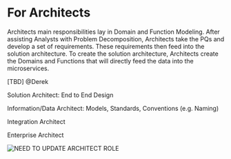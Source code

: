 # For Architects

Architects main responsibilities lay in Domain and Function Modeling. After assisting Analysts with Problem Decomposition, Architects take the PQs and develop a set of requirements. These requirements then feed into the solution architecture. To create the solution architecture, Architects create the Domains and Functions that will directly feed the data into the microservices.

\[TBD\] @Derek

Solution Architect: End to End Design

Information/Data Architect: Models, Standards, Conventions \(e.g. Naming\)

Integration Architect

Enterprise Architect

![NEED TO UPDATE ARCHITECT ROLE](https://maanaimages.blob.core.windows.net/maana-q-documentation/a3.png)

